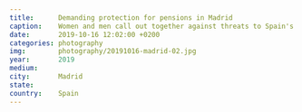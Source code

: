 ```yaml
---
title:  	Demanding protection for pensions in Madrid
caption:	Women and men call out together against threats to Spain's public pensions
date:   	2019-10-16 12:02:00 +0200
categories: photography
img:		photography/20191016-madrid-02.jpg
year:		2019
medium:
city:		Madrid
state:
country:	Spain
---
```

